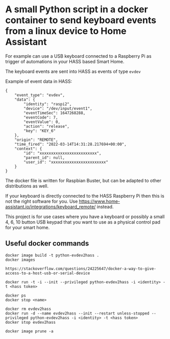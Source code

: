 # A small Python script in a docker container to send keyboard events from a linux device to Home Assistant

For example can use a USB keyboard connected to a Raspberry Pi as trigger of automations in your HASS based Smart Home.

The keyboard events are sent into HASS as events of type ``evdev``

Example of event data in HASS:

```
{
    "event_type": "evdev",
    "data": {
        "identity": "raspi2",
        "device": "/dev/input/event1",
        "eventTimeSec": 1647268288,
        "eventCode": 7,
        "eventValue": 0,
        "action": "release",
        "key": "KEY_6"
    },
    "origin": "REMOTE",
    "time_fired": "2022-03-14T14:31:28.217694+00:00",
    "context": {
        "id": "xxxxxxxxxxxxxxxxxxxxxxxxx",
        "parent_id": null,
        "user_id": "xxxxxxxxxxxxxxxxxxxxxxxx"
    }
}
```

The docker file is written for Raspbian Buster, but can be adapted to other distributions as well.

If your keyboard is directly connected to the HASS Raspberry Pi then this is not the right software for you. Use https://www.home-assistant.io/integrations/keyboard_remote/ instead.

This project is for use cases where you have a keyboard or possibly a small 4, 6, 10 button USB keypad that you want to use as a physical control pad for your smart home.

## Useful docker commands

```
docker image build -t python-evdev2hass .
docker images

https://stackoverflow.com/questions/24225647/docker-a-way-to-give-access-to-a-host-usb-or-serial-device

docker run -t -i --init --privileged python-evdev2hass -i <identity> -t <hass token>

docker ps
docker stop <name>

docker rm evdev2hass
docker run -d --name evdev2hass --init --restart unless-stopped --privileged python-evdev2hass -i <identity> -t <hass token>
docker stop evdev2hass

docker image prune -a
```
